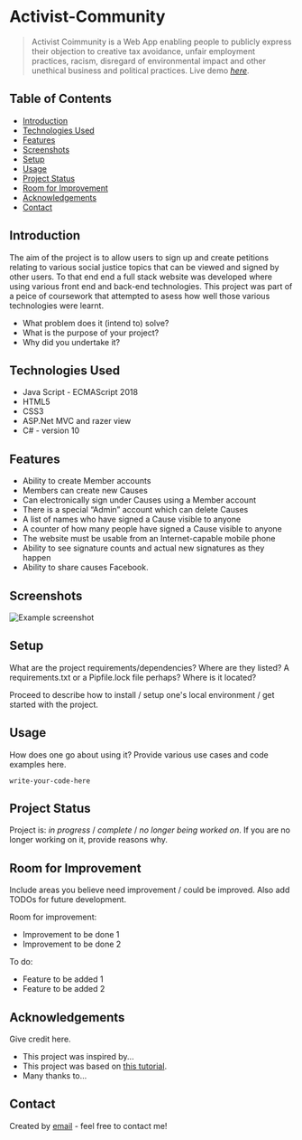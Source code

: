 # Activist-Community
> Activist Coimmunity is a Web App enabling people to publicly express their objection to creative tax avoidance, unfair
employment practices, racism, disregard of environmental impact and other
unethical business and political practices.
> Live demo [_here_](https://github.com/lmarasa1/Activist-Community/blob/main/Images/74850_Luca_Marasa_demo_1635715_195983811.webm). <!-- If you have the project hosted somewhere, include the link here. -->

## Table of Contents
* [Introduction](#Introduction)
* [Technologies Used](#technologies-used)
* [Features](#features)
* [Screenshots](#screenshots)
* [Setup](#setup)
* [Usage](#usage)
* [Project Status](#project-status)
* [Room for Improvement](#room-for-improvement)
* [Acknowledgements](#acknowledgements)
* [Contact](#contact)
<!-- * [License](#license) -->


## Introduction
The aim of the project is to allow users to sign up and create petitions relating to various social justice topics that can be viewed and signed by other users. To that end end a full stack website was developed where using various front end and back-end technologies. This project was part of a peice of coursework that attempted to asess how well those various technologies were learnt.

- What problem does it (intend to) solve?
- What is the purpose of your project?
- Why did you undertake it?
<!-- You don't have to answer all the questions - just the ones relevant to your project. -->


## Technologies Used
- Java Script - ECMAScript 2018
- HTML5
- CSS3
- ASP.Net MVC and razer view
- C# - version 10


## Features

- Ability to create Member accounts
- Members can create new Causes
- Can electronically sign under Causes using a Member account
- There is a special “Admin” account which can delete Causes
- A list of names who have signed a Cause  visible to anyone
- A counter of how many people have signed a Cause visible to anyone
- The website must be usable from an Internet-capable mobile phone
- Ability to see signature counts and actual new signatures as they happen
- Ability to share causes Facebook.
 


## Screenshots
![Example screenshot](./img/screenshot.png)
<!-- If you have screenshots you'd like to share, include them here. -->


## Setup
What are the project requirements/dependencies? Where are they listed? A requirements.txt or a Pipfile.lock file perhaps? Where is it located?

Proceed to describe how to install / setup one's local environment / get started with the project.


## Usage
How does one go about using it?
Provide various use cases and code examples here.

`write-your-code-here`


## Project Status
Project is: _in progress_ / _complete_ / _no longer being worked on_. If you are no longer working on it, provide reasons why.


## Room for Improvement
Include areas you believe need improvement / could be improved. Also add TODOs for future development.

Room for improvement:
- Improvement to be done 1
- Improvement to be done 2

To do:
- Feature to be added 1
- Feature to be added 2


## Acknowledgements
Give credit here.
- This project was inspired by...
- This project was based on [this tutorial](https://www.example.com).
- Many thanks to...


## Contact
Created by [email](lmarasa1@yahoo.co.uk) - feel free to contact me!


<!-- Optional -->
<!-- ## License -->
<!-- This project is open source and available under the [... License](). -->

<!-- You don't have to include all sections - just the one's relevant to your project -->
